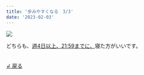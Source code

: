 ```yaml
---
title: '歩みやすくなる　3/3'
date: '2023-02-03'
---
```

![](/images/a_02_.jpg)

どちらも、[週4日以上、21:59までに、]()寝た方がいいです。  

　  
[ ↲ 戻る ](/posts/00)
